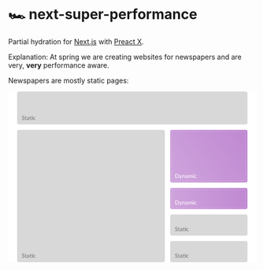 # 🏎 next-super-performance

Partial hydration for [Next.js](https://github.com/zeit/next.js/) with [Preact X](https://github.com/developit/preact).

Explanation: At spring we are creating websites for newspapers and are very, **very** performance aware.

Newspapers are mostly static pages:

![Dynamic elements in a static page](./docs/images/dyncamic-elements-in-static-page.png)
